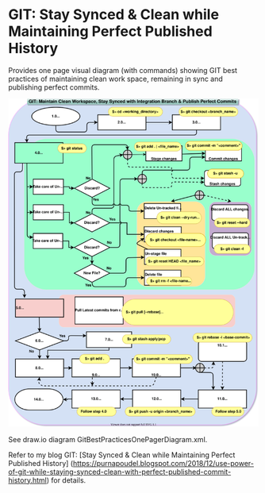 # GIT: Stay Synced & Clean while Maintaining Perfect Published History
Provides one page visual diagram (with commands) showing GIT best practices of maintaining clean work space, remaining in sync and publishing perfect commits. 
  

![Diagram](GitBestPracticesOnePagerDiagram.svg)
  
  

See draw.io diagram GitBestPracticesOnePagerDiagram.xml. 

Refer to my blog GIT: [Stay Synced & Clean while Maintaining Perfect Published History] (https://purnapoudel.blogspot.com/2018/12/use-power-of-git-while-staying-synced-clean-with-perfect-published-commit-history.html) for details.


